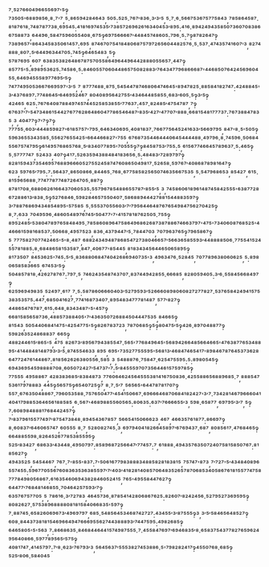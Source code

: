 ⁷·⁵²⁷⁶⁶⁰⁴⁹⁶⁶⁵⁵⁶⁹⁷'⁵‽⁷³⁵⁰⁵'⁶⁸⁸⁹⁸⁵⁶·⁸·⁷'⁷,⁵·⁸⁶⁵⁹⁴²⁸⁴⁶⁴³,⁵⁰⁵:⁵²⁵·⁷⁶⁷′⁸³⁶·³′³′⁵,⁵·⁷·⁶·⁵⁶⁶⁷⁵³⁶⁷⁵⁷⁷⁵⁸⁴³,⁷⁸⁵⁸⁶⁴⁵⁸⁷·⁸¹⁸⁷⁶¹⁸·⁷⁴⁸⁷⁸⁷⁷³⁸·⁶⁹⁵⁴⁵:⁴¹⁸¹⁶⁹⁷⁴⁵³⁵′⁷³⁸⁵⁷²⁶⁹⁶²⁶¹⁶³⁴⁰⁴⁵³′⁸⁹⁵:⁴¹⁶·⁸⁹⁴²⁴⁹⁴³⁵⁸⁵⁰⁷³⁶⁰⁷⁰⁸³⁸⁶⁶⁷⁵⁸⁸⁷³,⁶⁴⁴⁹⁶·⁵⁸⁴⁷⁵⁹⁶⁰⁵⁵⁴⁰⁸·⁶⁷⁵‽⁶⁹⁷⁵⁶⁶⁶⁶⁷′⁴⁴⁸⁴⁵⁷⁴⁸⁶⁰⁵:⁷⁹⁶·⁵:⁷‽⁸⁷⁸²⁶⁴⁷‽⁷³⁸⁹⁶⁵⁷'⁸⁶⁴³⁴⁵⁸³⁵⁰⁶¹⁴⁵⁷:⁶⁹⁵,⁸⁷⁴⁶⁷⁰⁷⁵⁴¹⁸⁴⁸⁰⁶⁸⁷⁵⁷⁹⁷²⁶⁵⁶⁰⁴⁴⁸²⁵⁷⁶·⁵·⁵³⁷·⁴⁷⁴³⁵⁷⁴¹⁶⁰⁷′³,⁸²⁷⁴⁸⁸⁸·⁸⁰⁷:⁵′⁶⁴⁴⁹⁶³⁴⁴⁷⁰⁵:⁷⁴⁵‽⁶⁴⁶⁵⁴⁸³,⁵‽⁵⁷⁸⁷⁶⁹⁵,⁶⁰⁷,⁶³⁸³⁵³⁸²⁶⁴⁸⁶⁷⁸⁷⁵⁷⁰⁵⁵⁸⁶⁴⁹⁶⁴⁴⁹⁶⁴⁴²⁸⁸⁸⁰⁵⁵⁶⁵⁷·⁴⁴⁷‽⁸⁵⁷⁷⁵'⁵:⁸⁹⁸⁹⁵³⁶²⁵:⁷⁴⁵⁸⁶·⁵:⁸⁴⁶⁰⁵⁵⁷⁰⁶⁰⁴⁴⁸⁶⁵⁷⁵⁰⁸²⁸⁸³′⁷⁶⁴³⁴⁷⁷⁹⁶⁸⁶⁶⁶⁸⁷'⁴⁴⁶⁸⁵⁰⁷⁶⁴²⁴⁵⁶⁹⁶⁰⁴⁵⁵·⁶⁴⁶⁹⁴⁵⁵⁵⁸⁹⁷⁷⁶⁹⁵′⁵‽⁷⁴⁷⁷⁴⁹⁵⁰⁵³⁶⁶⁷⁶⁶⁹⁵⁹⁷'³′⁵,⁷,⁸⁷⁷⁷⁴⁸⁸·⁸⁷⁵·⁵⁴⁵⁴⁴⁷⁸⁷⁴⁶⁸⁰⁶⁴⁷⁴⁶⁴⁵'⁸⁹⁴⁷⁸²⁵·⁸⁸⁵⁸⁴¹⁸²⁷⁴⁷:⁴²⁴⁸⁸⁴⁵'³′⁴³⁷⁶⁸⁹⁷:⁷⁷⁴⁸⁶⁴⁵′⁶⁴⁶⁹⁵²⁴⁶⁷,⁸⁰⁴⁰⁸⁹⁵⁶⁴²⁷⁵⁵′⁴³⁴⁶⁴⁴⁸⁵⁸⁵⁵·⁶⁸³′⁶⁰⁵·⁵‽³′⁵‽⁴²⁴⁶⁵,⁶²⁵:⁷⁶⁷⁶⁴⁰⁸⁷⁸⁸⁴⁹⁷⁴⁵⁷⁴⁴⁵²⁵⁸⁵³⁸⁵⁵′⁷⁷⁶³⁷:⁴⁵⁷·⁸²⁴⁸⁵′⁴⁷⁵⁴⁷⁸⁷,⁷‽⁶⁷⁶³⁷′⁷'⁵⁴⁷³⁴⁸⁶¹⁵⁴⁴²⁷⁶⁷⁷⁶²⁸⁶⁴⁸⁶⁰⁴⁷⁷⁸⁶⁵⁴⁶⁴⁸⁷′⁸³⁵′⁴²⁷′⁴⁷⁷⁰⁷′⁸⁸⁸·⁶⁶⁸¹⁵⁴⁸¹⁷⁷⁷³⁷:⁷⁶⁷³⁸⁸⁴⁷⁸³⁵,³,⁴⁰⁴⁷⁷‽⁷'⁷‽⁷‽⁷⁷⁷⁵⁵·⁶⁰³′⁴⁴⁴⁸⁵⁹⁸²⁷'⁶¹⁸⁵⁷⁵⁷'⁷⁹⁵·⁶⁴⁶³⁴⁰⁶⁹⁵·⁴⁰⁸¹⁸³⁷·⁷⁶⁶⁷⁷⁵⁶⁴⁵²⁴¹⁶³³′⁵⁶⁶⁹⁷⁹⁵,⁸⁴⁷'⁸·⁵'⁵⁰⁵‽⁵⁹⁶³⁶⁵⁵³⁴³⁵⁸⁵·⁵⁵⁶²⁷⁶⁵⁵⁴²⁵'⁶⁶⁴⁴⁶⁶⁸²⁷'⁷⁵⁵,⁶⁷⁶⁸⁷³⁵⁴⁴⁶⁴⁴⁴⁰⁶⁴⁵⁴⁴⁴⁴⁸⁸·⁴⁹⁷⁹⁶·⁸·⁷⁴⁵⁹⁶·⁵⁰⁶⁸⁴⁵⁵⁶⁷⁵⁷⁴⁷⁹⁵‽⁶¹⁴⁹⁵⁷⁶⁸⁶⁵⁷⁶⁸·⁵′⁸³⁴⁰⁷⁷⁸⁹⁵'⁷⁰⁵⁵⁵‽⁷‽⁸⁴⁵⁸⁷⁵³′⁷⁵⁵:⁵,⁶¹⁵⁶⁷⁷⁴⁶⁶⁴⁵⁷⁸⁹⁶³⁷·⁵:⁴⁶⁵‽⁵·⁵⁷⁷⁷⁷⁴⁷,⁵²⁴³³,⁴⁰⁷‽⁴¹⁷:⁵²⁶³⁵⁹⁴³⁸⁸⁴⁸⁴¹⁸³⁶⁵⁶·⁵:⁴⁸⁴⁸³′⁷²⁸⁹⁷⁹⁷‽⁸²⁸¹⁵⁹⁴³⁷³⁵⁴⁶⁹⁵⁷⁶⁸⁸⁹⁶⁶⁶⁰⁵²⁷⁵⁵²⁴⁵⁸⁷⁴⁷⁶⁰⁸⁶⁵⁰⁴⁹⁸¹⁷·⁵²⁶⁵⁸·⁵⁹⁷⁶⁷′⁴⁰⁸⁶⁸⁷⁸⁹⁸¹⁶⁴⁷‽⁶²³,⁵⁹⁷⁶⁵′⁷⁹⁵:⁷:⁵⁶⁴³⁷·⁸⁶⁵⁰⁸⁶⁶·⁸⁴⁴⁶⁵·⁷⁶⁸·⁶⁷⁷⁵⁸⁵⁸²⁵⁶⁵⁰⁷⁴⁶³⁵⁶⁶⁷⁵³⁵,⁵·⁵⁴⁷⁹⁶⁸⁶⁵³,⁸⁵⁴²⁷,⁶¹⁵·⁸¹⁵⁹⁶⁵⁶⁸⁸·⁷⁷⁴⁷⁷⁸⁷⁷⁴⁸⁷²⁶⁴⁷⁰⁵·⁸⁸⁷‽⁸⁷⁸¹⁷⁰⁸·⁶⁸⁸⁰⁶²⁶¹⁶⁶⁴³⁷⁰⁶⁰⁵³⁵:⁵⁵⁷⁹⁶⁷⁸⁵⁴⁸⁸⁶⁵⁵⁷⁸⁷′⁸⁵⁵′⁵,³,⁷⁴⁵⁸⁶⁰⁶¹⁸⁹⁶¹⁴⁸⁷⁴⁵⁸⁴²⁵⁵⁵'⁶³⁸⁷⁷²⁸⁶⁷²⁸⁸⁶¹³′⁸³⁸·⁵‽⁵²⁷⁶⁸⁴⁶·⁵⁹⁸²⁸⁴⁶⁵⁷⁵⁵⁰⁴⁰⁷·⁵⁸⁶⁸⁸⁹⁴⁴⁴²⁷⁸⁸¹⁵⁴⁴⁸⁸³⁵⁹⁷‽³′⁷⁸⁸⁷⁶⁸⁶⁹⁴³⁴⁸⁵⁴⁸⁹⁵'⁵⁷⁵⁸⁵,⁵·⁵⁵⁵³⁷⁰⁵⁵⁶⁰³′⁷′⁷⁹⁵⁶⁴⁴⁶⁴⁸⁷⁶⁷⁶⁵⁴⁹⁸⁴⁷⁵⁶²⁷⁰⁴²⁵‽⁸·⁷:⁶³³,⁷⁰⁴⁹⁵⁹⁶·⁴⁸⁶⁰⁵⁴⁸⁹⁷⁶⁷⁴⁵′⁵⁰⁴⁷⁷'⁷'⁴¹⁵⁷⁸¹⁸⁷⁶²⁵⁰⁵·⁷⁵⁵‽⁸⁹⁵²⁴⁸⁵′⁵³⁸⁰⁴⁷⁸⁹⁷⁶⁵⁸⁴⁸⁴⁹⁵·⁷⁸⁵⁸⁶⁰⁸⁹⁶⁴⁷⁵⁸⁶⁴⁹⁶⁸⁶²⁶⁸⁷³⁸⁷⁸⁸⁶⁷⁴⁶⁶³⁷⁹⁷'⁴⁷⁵'⁷³⁴⁰⁶⁰⁸⁷⁶⁸⁵²⁵'⁴⁴⁶⁶⁶¹⁵⁹⁸¹⁶⁸⁵³⁷:⁵⁰⁶⁶⁸·⁴⁹⁵⁷⁵²³,⁸³⁶·⁴³⁷⁹⁴⁴⁷′⁵·⁷⁸⁴⁴⁷⁰³,⁷⁰⁷⁹⁶³⁷⁶⁵‽⁷⁹⁶⁵⁸⁶⁷‽⁵,⁷⁷⁷⁵⁸²⁷⁰⁷⁷⁴²⁴⁶⁵'⁵'⁸·⁴⁸⁷,⁶⁸⁸²⁴³⁴⁹⁴⁸⁷⁸⁶⁸⁵⁴⁷²⁷³⁸⁰⁴⁶⁶⁵⁷′⁵⁶⁶³⁶⁵⁸⁵⁵⁹³′⁴⁴⁸⁸⁸⁸⁵⁰⁶·⁷⁷⁵⁵⁴¹⁵²⁴⁵⁵⁷⁸¹⁸⁸⁵:⁸·⁶⁸⁴⁸⁶⁵⁸¹⁵³⁵⁸⁷·⁸⁴⁷·⁴⁰⁶⁷⁷'⁸⁵⁴⁴⁵,⁸¹⁸³⁴³⁴⁵⁶⁴⁴⁶⁵⁰⁶⁵⁸⁹⁵‽⁸¹⁷³⁵⁰⁷,⁸⁴⁵³⁶²⁵'⁷⁴⁵:⁵′⁵·⁸³⁶⁸⁸⁰⁶⁸⁴⁷⁴⁰⁴²⁶⁸⁶⁹⁴⁰⁷³⁵'³,⁴⁹⁶³⁴⁷⁶·⁵²⁸⁴⁵,⁷⁰⁷⁷⁸⁹⁶³⁸⁰⁶⁰⁶²⁵,⁵:⁸⁹⁸⁰⁶⁵⁸⁵⁸³⁶⁶⁵,⁶⁷⁴⁵³′⁵‽⁵⁰⁴⁸⁵⁷⁸¹⁸·⁴²⁶²⁷⁸⁷⁶⁷:⁷⁹⁷·⁵,⁷⁴⁶²⁴³⁵⁴⁸⁷⁴³⁷⁰⁷·⁸³⁷⁴⁴⁹⁴²⁸⁵⁵·⁶⁶⁶⁸⁵,⁸²⁸⁰⁵⁹⁴⁰⁵:³′⁶·⁵⁵⁸⁴⁵⁶⁶⁸⁴⁹⁷‽⁶²⁵⁹⁶⁹⁴⁹⁸³⁵,⁵²⁴⁹⁷·⁶¹⁷,⁷·⁵:⁵⁸⁷⁸⁶⁰⁶⁶⁶⁰⁴⁰³′⁵²⁷⁹⁵⁹³′⁵²⁶⁶⁶⁰⁸⁹⁸⁰⁶⁰⁸²⁷²⁷⁷⁸²⁷·⁵³⁷⁶⁵⁸⁴²⁴⁹⁴¹⁵⁷⁵³⁸³⁵³⁵⁷⁵:⁴⁴⁷·⁶⁸⁵⁰⁴¹⁶²⁷·⁷⁷⁴¹⁶⁸⁷³⁴⁰⁷·⁸⁹⁵⁴⁸³⁴⁷⁷⁷⁸¹⁴⁸⁷,⁵⁷⁷′⁸²⁷‽⁴⁴⁸⁶⁵⁴⁷⁶⁷⁸⁷·⁶¹⁵:⁶⁴⁸·⁸³⁴³⁴⁸⁷'⁵'⁴⁵⁷‽⁶⁶⁸¹⁵⁸⁵⁶⁵⁸⁷³⁶·⁴⁸⁸⁵⁷³⁸⁸⁴⁰⁵'⁷′⁴³⁶³⁵⁰⁷²⁶⁸⁸⁴⁵⁰⁴⁴⁴⁷⁵³⁵,⁸⁴⁶⁶⁵‽⁸¹⁵⁴³,⁵⁰⁵⁴⁴⁰⁶⁸⁴¹⁴⁷⁵'⁴²⁵⁴⁷⁷⁵'⁵‽⁸²⁶⁷⁸³⁷²³,⁷⁸⁷⁰⁶⁸⁵‽⁵‽⁸⁰⁴⁷⁵′⁵‽⁴²⁶·⁸⁹⁷⁰⁴⁸⁸⁷⁷‽⁵⁹⁸²⁶³⁵²⁴⁸⁶⁸⁸³⁷,⁶⁶⁵‽⁴⁸⁸²⁴⁴⁶¹⁵′⁸⁶⁵'⁵,⁴⁷⁵,⁸²⁶⁷³′⁸⁹⁵⁶⁷⁹⁴³⁸⁵⁵⁴⁷·⁵⁶⁵'⁷⁷⁶⁸⁴⁹⁶⁴⁵'⁵⁶⁸⁹⁴²⁶⁶⁴⁸⁵⁶⁶⁴⁶⁶⁵'⁴⁷⁶³⁸⁷⁷⁶⁵³⁴⁸⁸⁹⁵'⁴¹⁴⁴⁸⁴⁸¹⁴⁸⁷⁹³′³′⁵·⁸⁷⁴⁵⁵⁴⁶³³,⁸⁹⁵,⁶⁹⁵'⁷³⁵²⁷⁷⁵⁵⁵⁹⁵'⁵⁶⁸¹³′⁴⁶⁸⁴⁷⁴⁶⁵⁴¹⁷'⁸⁹⁸⁴⁶⁷⁸⁷⁶⁴⁵³⁷³⁶²⁸⁶⁴⁷⁷²⁴⁷⁶¹⁴⁴⁸⁶⁷:⁸¹⁸⁵⁶²⁶²⁶³⁸⁰⁵⁵⁶·⁵⁸⁵,³,⁵⁴⁸⁸⁸⁷⁶·⁷⁵⁸⁴⁷·⁶²⁵⁴⁷⁵⁵⁹⁵:⁵:⁸⁹⁸⁰⁵⁴⁵‽⁶⁹⁴³⁶⁹⁵⁴⁵⁹⁸⁸⁸⁸⁷⁰⁸·⁶⁰⁵⁰⁷²⁴²⁷′⁵⁴⁷³⁷'⁷:⁵′⁸⁴⁵⁵⁵⁹⁷⁰⁷³⁵⁶⁴⁴⁶¹⁵⁷⁵⁹⁷⁸⁵‽⁷⁷⁵⁵⁵,⁴⁹⁵⁸⁸⁶⁷,⁴²⁸³⁸³⁶⁸⁵′⁸³⁸⁴⁸⁷³,⁷⁷⁶⁰⁶⁴⁶²⁴⁵⁶⁴⁵⁵⁵³⁸¹⁴¹⁶⁷⁵⁰⁸³⁶·⁴²⁵⁵⁸⁸⁶⁵⁶⁸⁸⁹⁶⁸⁵·⁷,⁸⁸⁸⁵⁴⁷⁵³⁶¹⁷⁹⁷⁸⁸⁸³,⁴⁴⁵‽⁵⁶⁵⁷⁵‽⁶⁵⁴⁰⁷²⁵‽⁷,⁸·⁷·⁵′⁷,⁵⁶⁵⁶⁵'⁶⁴⁴⁷⁸⁷⁸¹⁷⁰⁷‽⁵⁵⁷·⁶⁷⁶³⁵⁰⁴⁸⁸⁶⁷·⁷⁹⁶⁰⁵³⁵⁸⁸·⁷⁵⁷⁶⁵⁰⁴⁷⁷′⁴⁵⁴¹⁵⁰⁶⁶⁷·⁶⁹⁶⁶⁶⁴⁶⁸⁷⁰⁶⁸⁴¹⁸²⁴²⁷'³′⁷·⁷³⁴²⁸¹⁴⁶⁷⁹⁶⁶⁶⁰⁴¹⁴⁰⁴¹⁷⁹⁸⁸⁵³⁶⁴⁶⁵⁶¹⁸⁸⁵⁸⁵,⁶·⁵⁶⁷'⁴⁶⁸⁹⁸⁸⁵⁵⁶⁰⁵⁶⁵:⁸⁰⁶³⁵:⁶³⁷′⁷⁶⁶⁶⁶⁵⁵′³,⁵⁹⁸·⁶⁵⁸⁷⁷,⁶⁹⁷⁹⁵′³′⁷,⁵‽⁷:⁶⁰⁸⁹⁸⁴⁸⁸⁸¹⁷⁶⁸⁴⁴²⁴⁵⁷‽⁷′⁸³⁷⁹⁶¹⁵⁵⁷⁷⁴⁹⁷′⁸⁷⁵⁴⁷³⁸⁴⁸·⁸⁹⁴⁵⁴³⁶⁷⁸⁵⁷,⁵⁶⁶⁵⁴¹⁵⁰⁶⁶⁶²³,⁴⁶⁷,⁴⁶⁶³⁵⁷⁶¹⁸⁷⁷:⁸⁶⁶⁹⁷‽⁸·⁶⁰⁸³⁷′⁶⁴⁶⁰⁶⁵⁷⁴⁷,⁶⁰⁵⁵⁵,⁸·⁷,⁵²⁸⁰⁸²⁷⁴⁵·³,⁶⁹⁷⁹⁴⁰⁴¹⁸²⁶⁶⁴⁵⁸⁹⁷′⁶⁷⁶⁹⁴³⁷·⁶⁸⁷,⁸⁰⁸⁵⁶¹⁷·⁴⁷⁶⁸⁴⁶⁵‽⁶⁶⁴⁸⁸⁵⁵⁹⁸·⁸²⁶⁴⁵²⁶⁷⁷⁸⁵³⁸⁵⁵⁹⁵‽⁵²⁵′⁸³⁴²⁷,⁶⁸⁶³³′⁴³⁴⁴⁸·⁴⁹⁵⁰⁷⁹⁷:⁸⁵⁸⁹⁶⁸⁷²⁵⁶⁶⁴⁷′⁷⁷⁴⁵⁷:⁷,⁶¹⁸⁸⁸·⁴⁹⁴³⁵⁷⁶³⁵⁰⁷²⁴⁰⁷⁵⁸¹⁵⁸⁵⁰⁷⁶⁷:⁸¹⁸⁵⁶²⁷‽⁴⁹⁴³⁵²⁵,⁵⁴⁵⁴⁴⁶⁷,⁷⁶⁷·⁷'⁸⁵⁵'⁸³⁷:⁷'⁵⁰⁶¹⁶⁷⁷⁹⁸³⁸⁸⁸³⁴⁸⁸⁵⁸²⁸¹⁸³⁸¹⁵,⁷⁵⁷⁴⁷'⁸⁷³,⁷′⁷²⁷'⁵′⁴³⁴⁸⁴⁰⁸⁹⁶⁵⁵⁷⁴⁵⁵:⁵⁹⁶⁷⁷⁰⁵⁵⁶⁷⁶⁰⁸³⁶³⁵³⁶³⁸⁵⁵⁹⁷′⁷′⁴⁰³′⁴¹⁸²⁸¹⁴⁰⁸⁵⁷⁰⁶⁴⁸³⁵²⁶⁵⁷⁸⁷⁰⁶⁸⁵³⁴⁰⁵⁸⁶⁷⁶¹⁸¹⁵⁵⁷⁷⁴⁷⁵⁸⁷⁷⁷⁸⁴⁹⁸⁰⁵⁶⁸⁶⁷:⁶¹⁶³⁵⁴⁶⁰⁶⁹⁴³⁸²⁸⁴⁶⁰⁵²⁴¹⁵,⁷⁶⁵'⁴⁹⁵⁵⁸⁴⁴⁷⁶²⁷‽⁶⁴⁴⁷⁷′⁷⁶⁸⁴⁸¹⁴⁶⁸⁵⁵·⁷⁰⁴⁶⁴²⁵⁷⁵⁹³′⁷‽⁶³⁵⁷⁶⁷⁵⁷⁷⁰⁵,⁵,⁷⁸⁶¹⁶·³′⁷²⁷⁸³,⁴⁶⁴⁵⁷³⁶·⁸⁷⁸⁵⁴¹⁴²⁸⁰⁶⁸⁶⁷⁶²⁵:⁸²⁶⁰⁷′⁸²⁴²⁴⁵⁶·⁵²⁷⁹⁵²⁷³⁶⁹⁵⁹⁵‽⁸⁰⁸²⁶²⁷·⁵⁷⁵³⁸⁹⁶⁸⁸⁸⁸⁰⁸¹⁸¹⁵⁸⁴⁰⁶⁶⁸³⁵'⁵⁹⁷‽⁷·⁸⁸⁷⁴⁵·⁶⁵⁸²⁶⁰⁶⁹⁶⁷³′⁴⁹⁶⁹⁷⁹⁷,⁶⁸⁵·⁵⁴⁸⁵⁶⁴⁵³⁴⁶⁸⁷⁴²⁷²⁷:⁴³⁴⁵⁵′³′⁸⁷⁵⁵⁵‽³,³′⁵′⁵⁸⁴⁶⁵⁶⁴⁸⁵²⁷‽⁶⁰⁸·⁸⁴⁴³⁷³⁸¹⁸¹⁵⁴⁶⁹⁶⁶⁴⁹⁴⁷⁶⁶⁶⁹⁵⁵⁶²⁷⁴⁴³⁸⁸⁸⁹³′⁷⁴⁴⁷⁵⁹⁵:⁴⁹⁸²⁶⁸⁵‽⁶⁴⁶⁵⁸⁰⁵'⁵'⁵⁶³,⁷:⁸⁶⁶⁸⁶³⁵·⁸⁴⁶⁸⁴⁴⁶⁴⁴¹⁵⁷⁴⁹⁸⁷⁵⁵⁵·⁷·⁴⁵⁵⁸⁴⁷⁶⁹⁷′⁶⁹⁴⁶⁸³⁵′⁸·⁶⁵⁸³⁷⁵⁴³⁷⁷⁸²⁷⁶⁵⁹⁶²⁴⁹⁵⁶⁴⁰⁸⁶⁶·⁵⁹⁷⁷⁸⁹⁵⁶⁵′⁵⁷⁵‽⁴⁰⁸¹⁷⁴⁷·⁴¹⁴⁵⁷⁹⁷:⁷′⁸·⁶²³′⁷⁶⁷⁹³′³,⁵⁶⁴⁵⁶³⁷′⁵⁵⁵³⁸²⁷⁴⁵³⁸⁸⁶·⁵'⁷⁹⁸²⁸²⁴¹⁷‽⁴⁵⁵⁰⁷⁶⁸·⁶⁸⁵‽⁵²⁵′⁸⁰⁶·⁵⁸⁴⁰⁴⁵
